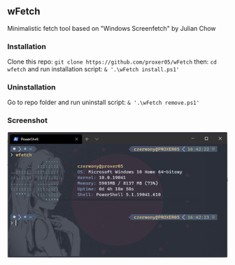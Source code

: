 ## wFetch
Minimalistic fetch tool based on "Windows Screenfetch" by Julian Chow

### Installation

Clone this repo: `git clone https://github.com/proxer05/wFetch` then: `cd wfetch` and run installation script: `& '.\wFetch install.ps1'`

### Uninstallation

Go to repo folder and run uninstall script: `& '.\wFetch remove.ps1'`

### Screenshot

![alt text](https://github.com/proxer05/wFetch/blob/main/wfetch.png)
